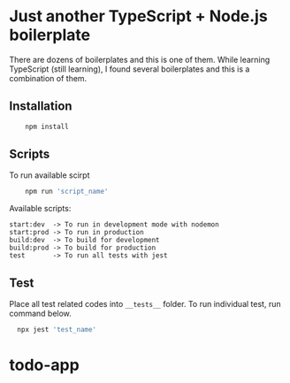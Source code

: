 
# Just another TypeScript + Node.js boilerplate

There are dozens of boilerplates and this is one of them. While learning TypeScript (still learning), I found several boilerplates and this is a combination of them.


## Installation 
```bash
    npm install
````

## Scripts
To run available scirpt
```bash
    npm run 'script_name'
```
Available scripts:

    start:dev  -> To run in development mode with nodemon
    start:prod -> To run in production
    build:dev  -> To build for development
    build:prod -> To build for production
    test       -> To run all tests with jest

## Test

Place all test related codes into `__tests__` folder. To run individual test, run command below.

```bash
  npx jest 'test_name'
```
# todo-app
